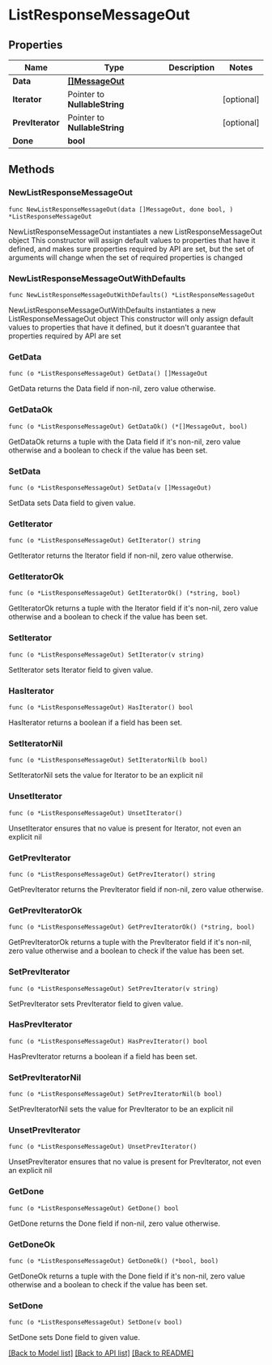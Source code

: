 # ListResponseMessageOut

## Properties

Name | Type | Description | Notes
------------ | ------------- | ------------- | -------------
**Data** | [**[]MessageOut**](MessageOut.md) |  | 
**Iterator** | Pointer to **NullableString** |  | [optional] 
**PrevIterator** | Pointer to **NullableString** |  | [optional] 
**Done** | **bool** |  | 

## Methods

### NewListResponseMessageOut

`func NewListResponseMessageOut(data []MessageOut, done bool, ) *ListResponseMessageOut`

NewListResponseMessageOut instantiates a new ListResponseMessageOut object
This constructor will assign default values to properties that have it defined,
and makes sure properties required by API are set, but the set of arguments
will change when the set of required properties is changed

### NewListResponseMessageOutWithDefaults

`func NewListResponseMessageOutWithDefaults() *ListResponseMessageOut`

NewListResponseMessageOutWithDefaults instantiates a new ListResponseMessageOut object
This constructor will only assign default values to properties that have it defined,
but it doesn't guarantee that properties required by API are set

### GetData

`func (o *ListResponseMessageOut) GetData() []MessageOut`

GetData returns the Data field if non-nil, zero value otherwise.

### GetDataOk

`func (o *ListResponseMessageOut) GetDataOk() (*[]MessageOut, bool)`

GetDataOk returns a tuple with the Data field if it's non-nil, zero value otherwise
and a boolean to check if the value has been set.

### SetData

`func (o *ListResponseMessageOut) SetData(v []MessageOut)`

SetData sets Data field to given value.


### GetIterator

`func (o *ListResponseMessageOut) GetIterator() string`

GetIterator returns the Iterator field if non-nil, zero value otherwise.

### GetIteratorOk

`func (o *ListResponseMessageOut) GetIteratorOk() (*string, bool)`

GetIteratorOk returns a tuple with the Iterator field if it's non-nil, zero value otherwise
and a boolean to check if the value has been set.

### SetIterator

`func (o *ListResponseMessageOut) SetIterator(v string)`

SetIterator sets Iterator field to given value.

### HasIterator

`func (o *ListResponseMessageOut) HasIterator() bool`

HasIterator returns a boolean if a field has been set.

### SetIteratorNil

`func (o *ListResponseMessageOut) SetIteratorNil(b bool)`

 SetIteratorNil sets the value for Iterator to be an explicit nil

### UnsetIterator
`func (o *ListResponseMessageOut) UnsetIterator()`

UnsetIterator ensures that no value is present for Iterator, not even an explicit nil
### GetPrevIterator

`func (o *ListResponseMessageOut) GetPrevIterator() string`

GetPrevIterator returns the PrevIterator field if non-nil, zero value otherwise.

### GetPrevIteratorOk

`func (o *ListResponseMessageOut) GetPrevIteratorOk() (*string, bool)`

GetPrevIteratorOk returns a tuple with the PrevIterator field if it's non-nil, zero value otherwise
and a boolean to check if the value has been set.

### SetPrevIterator

`func (o *ListResponseMessageOut) SetPrevIterator(v string)`

SetPrevIterator sets PrevIterator field to given value.

### HasPrevIterator

`func (o *ListResponseMessageOut) HasPrevIterator() bool`

HasPrevIterator returns a boolean if a field has been set.

### SetPrevIteratorNil

`func (o *ListResponseMessageOut) SetPrevIteratorNil(b bool)`

 SetPrevIteratorNil sets the value for PrevIterator to be an explicit nil

### UnsetPrevIterator
`func (o *ListResponseMessageOut) UnsetPrevIterator()`

UnsetPrevIterator ensures that no value is present for PrevIterator, not even an explicit nil
### GetDone

`func (o *ListResponseMessageOut) GetDone() bool`

GetDone returns the Done field if non-nil, zero value otherwise.

### GetDoneOk

`func (o *ListResponseMessageOut) GetDoneOk() (*bool, bool)`

GetDoneOk returns a tuple with the Done field if it's non-nil, zero value otherwise
and a boolean to check if the value has been set.

### SetDone

`func (o *ListResponseMessageOut) SetDone(v bool)`

SetDone sets Done field to given value.



[[Back to Model list]](../README.md#documentation-for-models) [[Back to API list]](../README.md#documentation-for-api-endpoints) [[Back to README]](../README.md)


